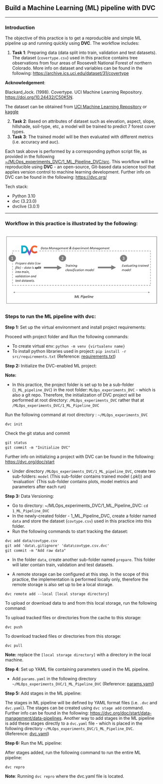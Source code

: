 ## Build a Machine Learning (ML) pipeline with DVC
---

### Introduction
The objective of this practice is to get a reproducible and simple ML pipeline up and running quickly using **DVC**. The workflow includes:
1. **Task 1**: Preparing data (data split into train, validation and test datasets). The dataset (`covertype.csv`) used in this practice contains tree observations from four areas of Roosevelt National Forest of northern Colorado. More info on dataset and variables can be found in the following: https://archive.ics.uci.edu/dataset/31/covertype

  **Acknowledgement**:

  Blackard,Jock. (1998). Covertype. UCI Machine Learning Repository. https://doi.org/10.24432/C50K5N.

  The dataset can be obtained from [UCI Machine Learning Repository](https://archive.ics.uci.edu/dataset/31/covertype) or [kaggle](https://www.kaggle.com/datasets/uciml/forest-cover-type-dataset/data)

2. **Task 2**: Based on attributes of dataset such as elevation, aspect, slope, hillshade, soil-type, etc, a model will be trained to predict 7 forest cover types.
3. **Task 3**: The trained model will be then evaluated with different metrics (i.e. accuracy and auc).

Each task above is performed by a corresponding python script file, as provided in the following [~/MLOps_experiments_DVC/1_ML_Pipeline_DVC/src](https://github.com/DoThNg/MLOps_experiments_DVC/tree/main/1_ML_Pipeline_DVC/src). This workflow will be reproducible using **DVC** - an open-source, Git-based data science tool that applies version control to machine learning development. Further info on DVC can be found in the following: https://dvc.org/

Tech stack:
- Python 3.10
- dvc (3.23.0)
- dvclive (3.0.1)

---
### Workflow in this practice is illustrated by the following:

  ![dvc_workflow](https://github.com/DoThNg/MLOps_experiments_DVC/blob/main/1_ML_Pipeline_DVC/docs/dvc_workflow.png)
---

### Steps to run the ML pipeline with dvc:
**Step 1:** Set up the virtual environment and install project requirements:

Proceed with project folder and Run the following commands:
- To create virtual env: `python -m venv {virtualenv name}`
- To install python libraries used in project: `pip install -r src/requirements.txt` (Reference: [requirements.txt](https://github.com/DoThNg/MLOps_experiments_DVC/tree/main/1_ML_Pipeline_DVC/src/requirements.txt))

**Step 2:** Initialize the DVC-enabled ML project:

**Note:**
- In this practice, the project folder is set up to be a sub-folder (`1_ML_pipeline_DVC`) in the root folder: `MLOps_experiments_DVC` - which is also a git repo. Therefore, the initialization of DVC project will be performed at root directory: `/MLOps_experiments_DVC` rather that at `/MLOps_experiments_DVC/1_ML_Pipeline_DVC`

Run the following command at root directory : `~/MLOps_experiments_DVC`

```
dvc init
```

Check the git status and commit

```
git status
git commit -m "Initialize DVC"
```

Further info on initializing a project with DVC can be found in the following: https://dvc.org/doc/start

- Under directory `/MLOps_experiments_DVC/1_ML_pipeline_DVC`, create two sub-folders: `model` (This sub-folder contains trained model (.pkl)) and 'evaluation` (This sub-folder contains plots, model metrics and parameters after each run) 

**Step 3:** Data Versioning:
- Go to directory: ~/MLOps_experiments_DVC/1_ML_Pipeline_DVC: `cd 1_ML_Pipeline_DVC`
- In the newly-created folder - 1_ML_Pipeline_DVC, create a folder named `data` and store the dataset (`covtype.csv`) used in this practice into this folder.
- Run the following commands to start tracking the dataset:

```
dvc add data/covtype.csv
git add 'data\.gitignore' 'data\covtype.csv.dvc'
git commit -m "Add raw data"
```

- In the folder `data`, create another sub-folder named `prepare`. This folder will later contain train, validation and test datasets. 

- A remote storage can be configured at this step. In the scope of this practice, the implementation is performed locally only, therefore the remote storage is also set up to be a local storage.

```
dvc remote add --local [local storage directory]
```

To upload or download data to and from this local storage, run the following command:

To upload tracked files or directories from the cache to this storage:
```
dvc push
```

To download tracked files or directories from this storage:
```
dvc pull
```

**Note:**
replace the `[local storage directory]` with a directory in the local machine.

**Step 4**: Set up YAML file containing parameters used in the ML pipeline.
- Add `params.yaml` in the following directory `~/MLOps_experiments_DVC/1_ML_Pipeline_DVC` (Reference: [params.yaml](https://github.com/DoThNg/MLOps_experiments_DVC/tree/main/1_ML_Pipeline_DVC/params.yaml))

**Step 5:** Add stages in the ML pipeline:

The stages in ML pipeline will be defined by YAML format files (i.e. `.dvc` and `dvc.yaml`). The stages can be created using `dvc stage add` command. Further info can be found in the following: https://dvc.org/doc/start/data-management/data-pipelines. Another way to add stages in the ML pipeline is add these stages directly to a `dvc.yaml` file - which is placed in the following directory `~/MLOps_experiments_DVC/1_ML_Pipeline_DVC`. (Reference: [dvc.yaml](https://github.com/DoThNg/MLOps_experiments_DVC/tree/main/1_ML_Pipeline_DVC/dvc.yaml))

**Step 6:** Run the ML pipeline:

After stages added, run the following command to run the entire ML pipeline:

```
dvc repro
```
**Note**: Running `dvc repro` where the dvc.yaml file is located.


